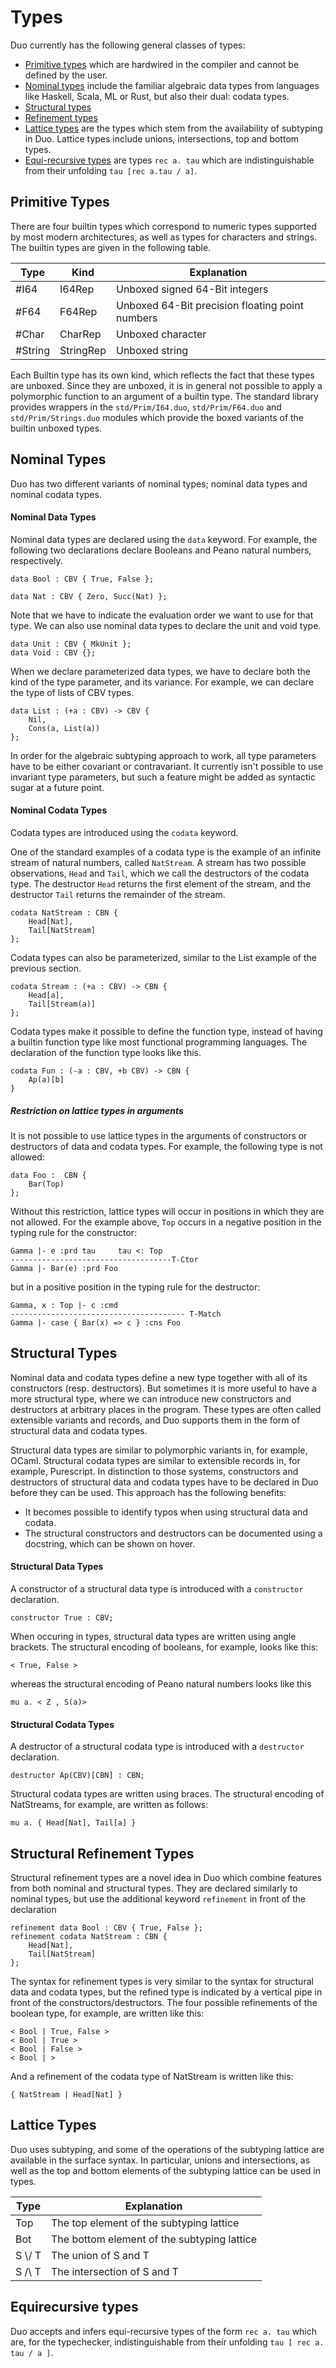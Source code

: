 # Types

Duo currently has the following general classes of types:

- [Primitive types](types.md#primitive-types) which are hardwired in the compiler and cannot be defined by the user.
- [Nominal types](types.md#nominal-types) include the familiar algebraic data types from languages like Haskell, Scala, ML or Rust, but also their dual: codata types.
- [Structural types](types.md#structural-types)
- [Refinement types](types.md#structural-refinement-types)
- [Lattice types](types.md#lattice-types) are the types which stem from the availability of subtyping in Duo. Lattice types include unions, intersections, top and bottom types.
- [Equi-recursive types](types.md#equirecursive-types) are types `rec a. tau` which are indistinguishable from their unfolding `tau [rec a.tau / a]`.

## Primitive Types

There are four builtin types which correspond to numeric types supported by most modern architectures, as well as types for characters and strings.
The builtin types are given in the following table.

| Type       | Kind      | Explanation                                     |
|------------|-----------|-------------------------------------------------|
| #I64       | I64Rep    | Unboxed signed 64-Bit integers                  |
| #F64       | F64Rep    | Unboxed 64-Bit precision floating point numbers |
| #Char      | CharRep   | Unboxed character                               |
| #String    | StringRep | Unboxed string                                  |

Each Builtin type has its own kind, which reflects the fact that these types are unboxed.
Since they are unboxed, it is in general not possible to apply a polymorphic function to an argument of a builtin type.
The standard library provides wrappers in the `std/Prim/I64.duo`, `std/Prim/F64.duo` and `std/Prim/Strings.duo` modules which provide the boxed variants of the builtin unboxed types.

## Nominal Types

Duo has two different variants of nominal types; nominal data types and nominal codata types.

#### Nominal Data Types

Nominal data types are declared using the `data` keyword.
For example, the following two declarations declare Booleans and Peano natural numbers, respectively.

```
data Bool : CBV { True, False };

data Nat : CBV { Zero, Succ(Nat) };
```

Note that we have to indicate the evaluation order we want to use for that type.
We can also use nominal data types to declare the unit and void type.

```
data Unit : CBV { MkUnit };
data Void : CBV {};
```

When we declare parameterized data types, we have to declare both the kind of the type parameter, and its variance.
For example, we can declare the type of lists of CBV types.

```
data List : (+a : CBV) -> CBV {
    Nil,
    Cons(a, List(a))
};
```

In order for the algebraic subtyping approach to work, all type parameters have to be either covariant or contravariant.
It currently isn't possible to use invariant type parameters, but such a feature might be added as syntactic sugar at a future point.

#### Nominal Codata Types

Codata types are introduced using the `codata` keyword.

One of the standard examples of a codata type is the example of an infinite stream of natural numbers, called `NatStream`.
A stream has two possible observations, `Head` and `Tail`, which we call the destructors of the codata type.
The destructor `Head` returns the first element of the stream, and the destructor `Tail` returns the remainder of the stream.

```
codata NatStream : CBN {
    Head[Nat], 
    Tail[NatStream]
};
```

Codata types can also be parameterized, similar to the List example of the previous section.

```
codata Stream : (+a : CBV) -> CBN {
    Head[a],
    Tail[Stream(a)]
};
```

Codata types make it possible to define the function type, instead of having a builtin function type like most functional programming languages.
The declaration of the function type looks like this.

```
codata Fun : (-a : CBV, +b CBV) -> CBN {
    Ap(a)[b]
}
```

##### Restriction on lattice types in arguments

It is not possible to use lattice types in the arguments of constructors or destructors of data and codata types.
For example, the following type is not allowed:

```
data Foo :  CBN {
    Bar(Top)
}; 
```

Without this restriction, lattice types will occur in positions in which they are not allowed.
For the example above, `Top` occurs in a negative position in the typing rule for the constructor:

```
Gamma |- e :prd tau     tau <: Top
------------------------------------T-Ctor
Gamma |- Bar(e) :prd Foo
```

but in a positive position in the typing rule for the destructor:

```
Gamma, x : Top |- c :cmd
--------------------------------------- T-Match
Gamma |- case { Bar(x) => c } :cns Foo
```

## Structural Types

Nominal data and codata types define a new type together with all of its constructors (resp. destructors).
But sometimes it is more useful to have a more structural type, where we can introduce new constructors and destructors at arbitrary places in the program.
These types are often called extensible variants and records, and Duo supports them in the form of structural data and codata types.

Structural data types are similar to polymorphic variants in, for example, OCaml.
Structural codata types are similar to extensible records in, for example, Purescript.
In distinction to those systems, constructors and destructors of structural data and codata types have to be declared in Duo before they can be used.
This approach has the following benefits:

- It becomes possible to identify typos when using structural data and codata.
- The structural constructors and destructors can be documented using a docstring, which can be shown on hover.

#### Structural Data Types

A constructor of a structural data type is introduced with a `constructor` declaration.

```
constructor True : CBV;
```

When occuring in types, structural data types are written using angle brackets.
The structural encoding of booleans, for example, looks like this:
```
< True, False >
```
whereas the structural encoding of Peano natural numbers looks like this

```
mu a. < Z , S(a)>
```


#### Structural Codata Types

A destructor of a structural codata type is introduced with a `destructor` declaration.

```
destructor Ap(CBV)[CBN] : CBN;
```

Structural codata types are written using braces. The structural encoding of NatStreams, for example, are written as follows:

```
mu a. { Head[Nat], Tail[a] }
```

## Structural Refinement Types

Structural refinement types are a novel idea in Duo which combine features from both nominal and structural types.
They are declared similarly to nominal types, but use the additional keyword `refinement` in front of the declaration

```
refinement data Bool : CBV { True, False };
refinement codata NatStream : CBN {
    Head[Nat],
    Tail[NatStream]
};
```

The syntax for refinement types is very similar to the syntax for structural data and codata types, but the refined type is indicated by a vertical pipe in front of the constructors/destructors.
The four possible refinements of the boolean type, for example, are written like this:
```
< Bool | True, False >
< Bool | True >
< Bool | False >
< Bool | >
```

And a refinement of the codata type of NatStream is written like this:

```
{ NatStream | Head[Nat] }
```

## Lattice Types

Duo uses subtyping, and some of the operations of the subtyping lattice are available in the surface syntax.
In particular, unions and intersections, as well as the top and bottom elements of the subtyping lattice can be used in types.

| Type   | Explanation                                 |
|--------|---------------------------------------------|
| Top    | The top element of the subtyping lattice    |
| Bot    | The bottom element of the subtyping lattice |
| S \\/ T | The union of S and T                        |  
| S /\ T | The intersection of S and T                 |

## Equirecursive types

Duo accepts and infers equi-recursive types of the form `rec a. tau` which are, for the typechecker, indistinguishable from their unfolding `tau [ rec a. tau / a ]`.